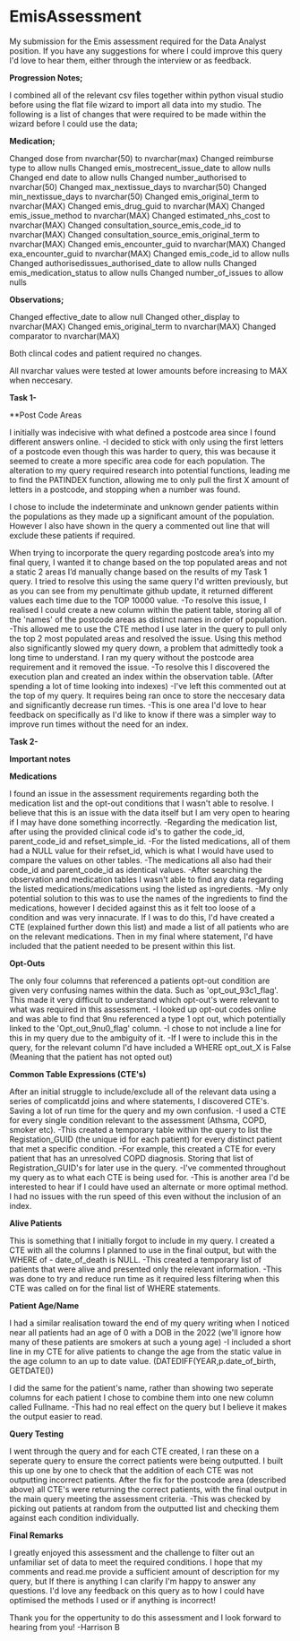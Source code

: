 # EmisAssessment
My submission for the Emis assessment required for the Data Analyst position. If you have any suggestions for where I could improve this query I'd love to hear them, either through the interview or as feedback. 


**Progression Notes;**

I combined all of the relevant csv files together within python visual studio before using the flat file wizard to import all data into my studio. 
The following is a list of changes that were required to be made within the wizard before I could use the data;

**Medication;**

Changed dose from nvarchar(50) to nvarchar(max)
Changed reimburse type to allow nulls
Changed emis_mostrecent_issue_date to allow nulls
Changed end date to allow nulls
Changed number_authorised to nvarchar(50)
Changed max_nextissue_days to nvarchar(50)
Changed min_nextissue_days to nvarchar(50)
Changed emis_original_term to nvarchar(MAX)
Changed emis_drug_guid to nvarchar(MAX)
Changed emis_issue_method to nvarchar(MAX)
Changed estimated_nhs_cost to nvarchar(MAX)
Changed consultation_source_emis_code_id to nvarchar(MAX)
Changed consultation_source_emis_original_term to nvarchar(MAX)
Changed emis_encounter_guid to nvarchar(MAX)
Changed exa_encounter_guid to nvarchar(MAX)
Changed emis_code_id to allow nulls
Changed authorisedissues_authorised_date to allow nulls
Changed emis_medication_status to allow nulls
Changed number_of_issues to allow nulls

**Observations;**

Changed effective_date to allow null
Changed other_display to nvarchar(MAX)
Changed emis_original_term to nvarchar(MAX)
Changed comparator to nvarchar(MAX)

Both clincal codes and patient required no changes. 

All nvarchar values were tested at lower amounts before increasing to MAX when neccesary.


**Task 1-**

**Post Code Areas

I initially was indecisive with what defined a postcode area since I found different answers online. 
  -I decided to stick with only using the first letters of a postcode even though this was harder to query, this was because it seemed to create a more specific area code for each population. The alteration to my query required research into potential functions, leading me to find the PATINDEX function, allowing me     to only pull the first X amount of letters in a postcode, and stopping when a number was found. 

I chose to include the indeterminate and unknown gender patients within the populations as they made up a significant amount of the population. However I also have shown in the query a commented out line that will exclude these patients if required. 

When trying to incorporate the query regarding postcode area’s into my final query, I wanted it to change based on the top populated areas and not a static 2 areas I’d manually change based on the results of my Task 1 query. I tried to resolve this using the same query I'd written previously, but as you can see from my penultimate github update, it returned different values each time due to the TOP 10000 value. 
  -To resolve this issue, I realised I could create a new column within the patient table, storing all of the 'names' of the postcode areas as distinct names in order of population.
  -This allowed me to use the CTE method I use later in the query to pull only the top 2 most populated areas and resolved the issue. 
Using this method also significantly slowed my query down, a problem that admittedly took a long time to understand. I ran my query without the postcode area requirement and it removed the issue. 
  -To resolve this I discovered the execution plan and created an index within the observation table. (After spending a lot of time looking into indexes)
    -I've left this commented out at the top of my query. It requires being ran once to store the neccesary data and significantly decrease run times. 
  -This is one area I'd love to hear feedback on specifically as I'd like to know if there was a simpler way to improve run times without the need for an index. 
  
**Task 2-**

**Important notes**

**Medications**

I found an issue in the assessment requirements regarding both the medication list and the opt-out conditions that I wasn't able to resolve. I believe that this is an issue with the data itself but I am very open to hearing if I may have done something incorrectly. 
  -Regarding the medication list, after using the provided clinical code id's to gather the code_id, parent_code_id and refset_simple_id.
    -For the listed medications, all of them had a NULL value for their refset_id, which is what I would have used to compare the values on other tables. 
    -The medications all also had their code_id and parent_code_id as identical values. 
    -After searching the observation and medication tables I wasn't able to find any data regarding the listed medications/medications using the listed as ingredients. 
    -My only potential solution to this was to use the names of the ingredients to find the medications, however I decided against this as it felt too loose of a condition and was very innacurate. 
If I was to do this, I'd have created a CTE (explained further down this list) and made a list of all patients who are on the relevant medications. Then in my final where statement, I'd have included that the patient needed to be present within this list. 

**Opt-Outs**

The only four columns that referenced a patients opt-out condition are given very confusing names within the data. Such as 'opt_out_93c1_flag'. This made it very difficult to understand which opt-out's were relevant to what was required in this assessment. 
  -I looked up opt-out codes online and was able to find that 9nu referenced a type 1 opt out, which potentially linked to the 'Opt_out_9nu0_flag' column. 
  -I chose to not include a line for this in my query due to the ambiguity of it.
    -If I were to include this in the query, for the relevant column I'd have included a WHERE opt_out_X is False (Meaning that the patient has not opted out)

**Common Table Expressions (CTE's)**

After an initial struggle to include/exclude all of the relevant data using a series of complicatdd joins and where statements, I discovered CTE's. Saving a lot of run time for the query and my own confusion.
  -I used a CTE for every single condition relevant to the assessment (Athsma, COPD, smoker etc). 
    -This created a temporary table within the query to list the Registation_GUID (the unique id for each patient) for every distinct patient that met a specific condition.
      -For example, this created a CTE for every patient that has an unresolved COPD diagnosis. Storing that list of Registration_GUID's for later use in the query. 
  -I've commented throughout my query as to what each CTE is being used for.
  -This is another area I'd be interested to hear if I could have used an alternate or more optimal method. I had no issues with the run speed of this even without the inclusion of an index. 


**Alive Patients**

This is something that I initially forgot to include in my query. I created a CTE with all the columns I planned to use in the final output, but with the WHERE of - date_of_death is NULL. 
  -This created a temporary list of patients that were alive and presented only the relevant information. 
    -This was done to try and reduce run time as it required less filtering when this CTE was called on for the final list of WHERE statements.

**Patient Age/Name**

I had a similar realisation toward the end of my query writing when I noticed near all patients had an age of 0 with a DOB in the 2022 (we'll ignore how many of these patients are smokers at such a young age)
  -I included a short line in my CTE for alive patients to change the age from the static value in the age column to an up to date value. (DATEDIFF(YEAR,p.date_of_birth, GETDATE())

I did the same for the patient's name, rather than showing two seperate columns for each patient I chose to combine them into one new column called Fullname. 
  -This had no real effect on the query but I believe it makes the output easier to read. 


**Query Testing**

I went through the query and for each CTE created, I ran these on a seperate query to ensure the correct patients were being outputted. 
I built this up one by one to check that the addition of each CTE was not outputting incorrect patients. 
After the fix for the postcode area (described above) all CTE's were returning the correct patients, with the final output in the main query meeting the assessment criteria. 
  -This was checked by picking out patients at random from the outputted list and checking them against each condition individually. 


**Final Remarks**

I greatly enjoyed this assessment and the challenge to filter out an unfamiliar set of data to meet the required conditions. I hope that my comments and read.me provide a sufficient amount of description for my query, but If there is anything I can clarify I'm happy to answer any questions.
I'd love any feedback on this query as to how I could have optimised the methods I used or if anything is incorrect!

Thank you for the oppertunity to do this assessment and I look forward to hearing from you!
-Harrison B
